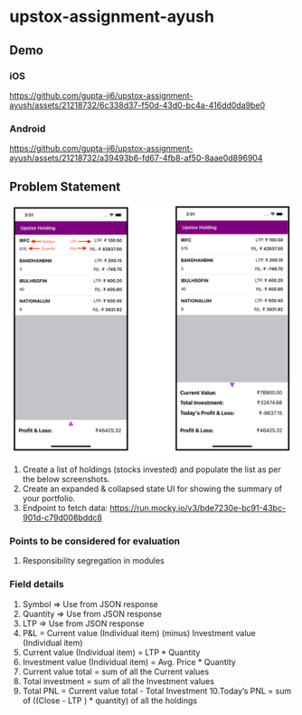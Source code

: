 # upstox-assignment-ayush

## Demo

### iOS

https://github.com/gupta-ji6/upstox-assignment-ayush/assets/21218732/6c338d37-f50d-43d0-bc4a-416dd0da9be0

### Android

https://github.com/gupta-ji6/upstox-assignment-ayush/assets/21218732/a39493b6-fd67-4fb8-af50-8aae0d896904

## Problem Statement

![Reference Image](./assets/reference.png)

1. Create a list of holdings (stocks invested) and populate the list as per the below screenshots.
2. Create an expanded & collapsed state UI for showing the summary of your portfolio.
3. Endpoint to fetch data: https://run.mocky.io/v3/bde7230e-bc91-43bc-901d-c79d008bddc8

### Points to be considered for evaluation

1. Responsibility segregation in modules

### Field details

1. Symbol => Use from JSON response
2. Quantity => Use from JSON response
3. LTP => Use from JSON response
4. P&L = Current value (Individual item) (minus) Investment value (Individual
item)
5. Current value (Individual item) = LTP * Quantity
6. Investment value (Individual item) = Avg. Price * Quantity
7. Current value total = sum of all the Current values
8. Total investment = sum of all the Investment values
9. Total PNL = Current value total - Total Investment
10.Today’s PNL = sum of ((Close - LTP ) * quantity) of all the holdings